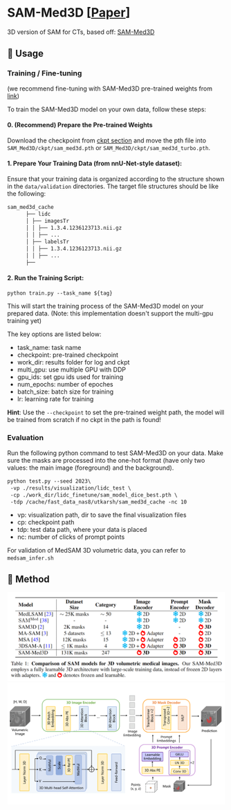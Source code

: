# SAM-Med3D \[[Paper](https://arxiv.org/abs/2310.15161)]

3D version of SAM for CTs, based off: [SAM-Med3D](https://github.com/uni-medical/SAM-Med3D)

## 🔨 Usage
### Training / Fine-tuning
(we recommend fine-tuning with SAM-Med3D pre-trained weights from [link](https://github.com/uni-medical/SAM-Med3D#-checkpoint))

To train the SAM-Med3D model on your own data, follow these steps:

#### 0. **(Recommend) Prepare the Pre-trained Weights**

Download the checkpoint from [ckpt section](https://github.com/uni-medical/SAM-Med3D#-checkpoint) and move the pth file into `SAM_Med3D/ckpt/sam_med3d.pth` or `SAM_Med3D/ckpt/sam_med3d_turbo.pth`.


#### 1. Prepare Your Training Data (from nnU-Net-style dataset): 

Ensure that your training data is organized according to the structure shown in the `data/validation` directories. The target file structures should be like the following:
```
sam_med3d_cache
      ├── lidc
      │ ├── imagesTr
      │ │ ├── 1.3.4.1236123713.nii.gz
      │ │ ├── ...
      │ ├── labelsTr
      │ │ ├── 1.3.4.1236123713.nii.gz
      │ │ ├── ...
      ├── 
```

#### 2. **Run the Training Script**: 
```
python train.py --task_name ${tag}
```
This will start the training process of the SAM-Med3D model on your prepared data. (Note: this implementation doesn't support the multi-gpu training yet)

The key options are listed below:

- task_name: task name
- checkpoint: pre-trained checkpoint
- work_dir: results folder for log and ckpt
- multi_gpu: use multiple GPU with DDP
- gpu_ids: set gpu ids used for training
- num_epochs: number of epoches
- batch_size: batch size for training
- lr: learning rate for training


**Hint**: Use the `--checkpoint` to set the pre-trained weight path, the model will be trained from scratch if no ckpt in the path is found!

### Evaluation
Run the following python command to test SAM-Med3D on your data. 
Make sure the masks are processed into the one-hot format (have only two values: the main image (foreground) and the background).

```
python test.py --seed 2023\
 -vp ./results/visualization/lidc_test \
 -cp ./work_dir/lidc_finetune/sam_model_dice_best.pth \
 -tdp /cache/fast_data_nas8/utkarsh/sam_med3d_cache -nc 10
```

- vp: visualization path, dir to save the final visualization files
- cp: checkpoint path
- tdp: test data path, where your data is placed
- nc: number of clicks of prompt points

<!-- For validation of SAM and SAM-Med2D on 3D volumetric data, you can refer to `infer_sam.sh` and `infer_med2d.sh` for details. -->
For validation of MedSAM 3D volumetric data, you can refer to `medsam_infer.sh`


## 🗼 Method
<div align="center">
  <img src="assets/comparison.png">
</div>
<div align="center">
  <img src="assets/architecture.png">
</div>